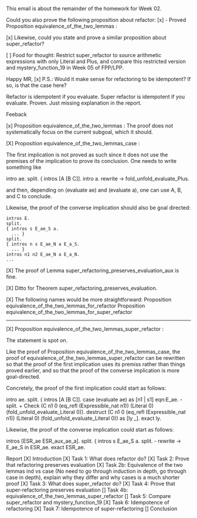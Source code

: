 This email is about the remainder of the homework for Week 02.

Could you also prove the following proposition about refactor:
[x] - Proved
Proposition equivalence_of_the_two_lemmas :

[x]
Likewise, could you state and prove a similar proposition about super_refactor?

[ ]
Food for thought:
Restrict super_refactor to source arithmetic expressions with only Literal and Plus,
and compare this restricted version and mystery_function_19 in Week 05 of FPP/LPP.

Happy MR,
[x]
P.S.: Would it make sense for refactoring to be idempotent?
If so, is that the case here?

Refactor is idempotent if you evaluate. Super refactor is idempotent if you evaluate. Proven.
Just missing explanation in the report.

Feeback

[x] Proposition equivalence_of_the_two_lemmas :
The proof does not systematically focus on the current subgoal, which it should.

[X] Proposition equivalence_of_the_two_lemmas_case :

The first implication is not proved as such since it does not use the premises of the implication to prove its conclusion.
One needs to write something like

  intro ae.
  split.
  { intros [A [B C]].
    intro a.
    rewrite -> fold_unfold_evaluate_Plus.

and then, depending on (evaluate ae) and (evaluate a),
one can use A, B, and C to conclude.

Likewise, the proof of the converse implication should also be goal directed:

    intros E.
    split.
    { intros s E_ae_S a.
      ... }
    split.
    { intros n s E_ae_N a E_a_S.
      ... }
    intros n1 n2 E_ae_N a E_a_N.
    ...

[X] The proof of Lemma super_refactoring_preserves_evaluation_aux is fine.

[X] Ditto for Theorem super_refactoring_preserves_evaluation.

[X] The following names would be more straightforward:
  Proposition equivalence_of_the_two_lemmas_for_refactor
  Proposition equivalence_of_the_two_lemmas_for_super_refactor

-----

[X] Proposition equivalence_of_the_two_lemmas_super_refactor :

The statement is spot on.

Like the proof of Proposition equivalence_of_the_two_lemmas_case,
the proof of equivalence_of_the_two_lemmas_super_refactor
can be rewritten so that the proof of the first implication uses its premiss
rather than things proved earlier,
and so that the proof of the converse implication is more goal-directed.

Concretely, the proof of the first implication could start as follows:

  intro ae.
  split.
  { intros [A [B C]].
    case (evaluate ae) as [n1 | s1] eqn:E_ae.
    - split.
      + Check (C n1 0 (eq_refl (Expressible_nat n1)) (Literal 0) (fold_unfold_evaluate_Literal 0)).
        destruct (C n1 0 (eq_refl (Expressible_nat n1)) (Literal 0) (fold_unfold_evaluate_Literal 0)) as [ly _].
        exact ly.

Likewise, the proof of the converse implication could start as follows:

  intros [ESR_ae ESR_aux_ae_a].
  split.
  { intros s E_ae_S a.
    split.
    - rewrite -> E_ae_S in ESR_ae.
      exact ESR_ae.

Report
[X] Introduction
[X] Task 1: What does refactor do?
[X] Task 2: Prove that refactoring preserves evaluation
[X] Task 2b: Equivalence of the two lemmas ind vs case (No need to go through induction in depth, go through case in depth),
    explain why they differ and why cases is a much shorter proof
[X] Task 3: What does super_refactor do?
[X] Task 4: Prove that super-refactoring preserves evaluation
[] Task 4b: equivalence_of_the_two_lemmas_super_refactor
[] Task 5: Compare super_refactor and mystery_function_19
[X] Task 6: Idempotence of refactoring
[X] Task 7: Idempotence of super-refactoring
[] Conclusion
